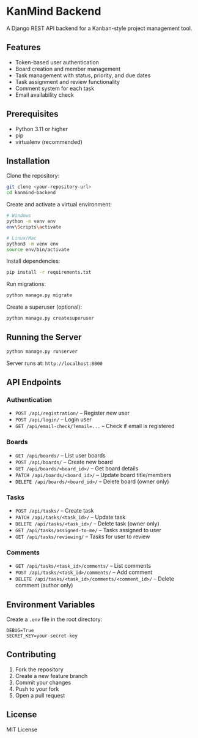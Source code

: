# KanMind Backend

A Django REST API backend for a Kanban-style project management tool.

## Features

- Token-based user authentication
- Board creation and member management
- Task management with status, priority, and due dates
- Task assignment and review functionality
- Comment system for each task
- Email availability check

## Prerequisites

- Python 3.11 or higher
- pip
- virtualenv (recommended)

## Installation

Clone the repository:

```bash
git clone <your-repository-url>
cd kanmind-backend
```

Create and activate a virtual environment:

```bash
# Windows
python -m venv env
env\Scripts\activate

# Linux/Mac
python3 -m venv env
source env/bin/activate
```

Install dependencies:

```bash
pip install -r requirements.txt
```

Run migrations:

```bash
python manage.py migrate
```

Create a superuser (optional):

```bash
python manage.py createsuperuser
```

## Running the Server

```bash
python manage.py runserver
```

Server runs at: `http://localhost:8000`

## API Endpoints

### Authentication

- `POST /api/registration/` – Register new user
- `POST /api/login/` – Login user
- `GET /api/email-check/?email=...` – Check if email is registered

### Boards

- `GET /api/boards/` – List user boards
- `POST /api/boards/` – Create new board
- `GET /api/boards/<board_id>/` – Get board details
- `PATCH /api/boards/<board_id>/` – Update board title/members
- `DELETE /api/boards/<board_id>/` – Delete board (owner only)

### Tasks

- `POST /api/tasks/` – Create task
- `PATCH /api/tasks/<task_id>/` – Update task
- `DELETE /api/tasks/<task_id>/` – Delete task (owner only)
- `GET /api/tasks/assigned-to-me/` – Tasks assigned to user
- `GET /api/tasks/reviewing/` – Tasks for user to review

### Comments

- `GET /api/tasks/<task_id>/comments/` – List comments
- `POST /api/tasks/<task_id>/comments/` – Add comment
- `DELETE /api/tasks/<task_id>/comments/<comment_id>/` – Delete comment (author only)

## Environment Variables

Create a `.env` file in the root directory:

```env
DEBUG=True
SECRET_KEY=your-secret-key
```

## Contributing

1. Fork the repository
2. Create a new feature branch
3. Commit your changes
4. Push to your fork
5. Open a pull request

## License

MIT License
